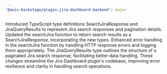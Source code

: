 ```yaml
---
'@axis-backstage/plugin-jira-dashboard-backend': major
---
```


Introduced TypeScript type definitions SearchJiraResponse and JiraQueryResults to represent Jira search responses and pagination details.
Updated the searchJira function to return search results as a SearchJiraResponse, incorporating the new types.
Enhanced error handling in the searchJira function by handling HTTP response errors and logging them appropriately.
The JiraQueryResults type outlines the structure of a paginated Jira search response, facilitating better data handling.
These changes streamline the Jira Dashboard plugin's codebase, improving error resilience and clarity in handling search operations.
